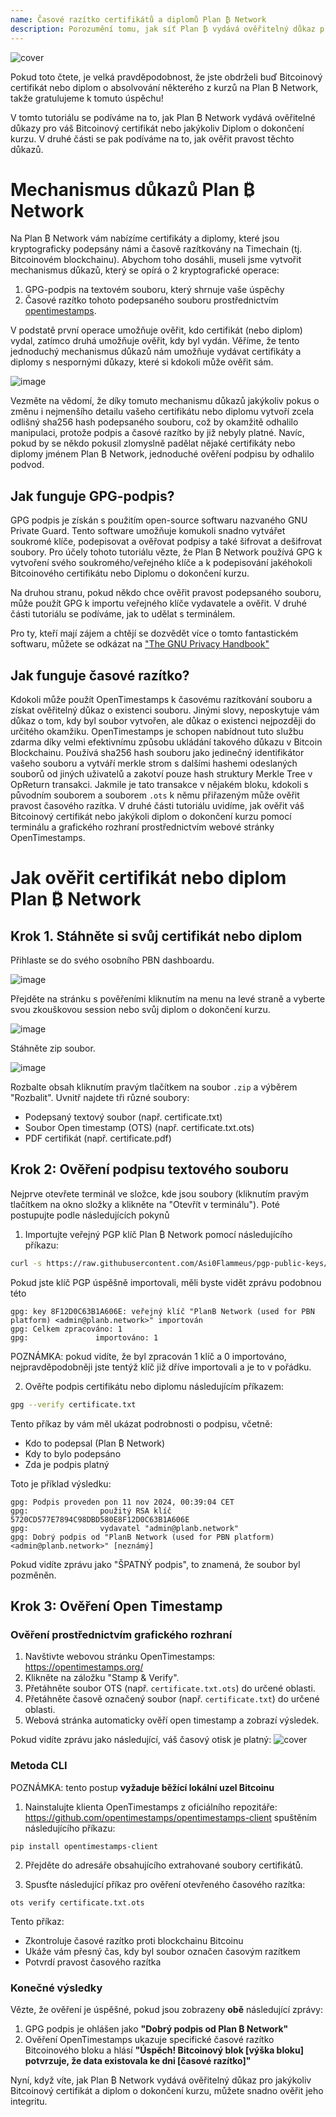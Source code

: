 ```yaml
---
name: Časové razítko certifikátů a diplomů Plan ₿ Network
description: Porozumění tomu, jak síť Plan ₿ vydává ověřitelný důkaz pro váš certifikát a diplomy
---
```


![cover](assets/cover.webp)

Pokud toto čtete, je velká pravděpodobnost, že jste obdrželi buď Bitcoinový certifikát nebo diplom o absolvování některého z kurzů na Plan ₿ Network, takže gratulujeme k tomuto úspěchu!

V tomto tutoriálu se podíváme na to, jak Plan ₿ Network vydává ověřitelné důkazy pro váš Bitcoinový certifikát nebo jakýkoliv Diplom o dokončení kurzu. V druhé části se pak podíváme na to, jak ověřit pravost těchto důkazů.

# Mechanismus důkazů Plan ₿ Network

Na Plan ₿ Network vám nabízíme certifikáty a diplomy, které jsou kryptograficky podepsány námi a časově razítkovány na Timechain (tj. Bitcoinovém blockchainu). Abychom toho dosáhli, museli jsme vytvořit mechanismus důkazů, který se opírá o 2 kryptografické operace:

1. GPG-podpis na textovém souboru, který shrnuje vaše úspěchy
2. Časové razítko tohoto podepsaného souboru prostřednictvím [opentimestamps](https://opentimestamps.org/).

V podstatě první operace umožňuje ověřit, kdo certifikát (nebo diplom) vydal, zatímco druhá umožňuje ověřit, kdy byl vydán.
Věříme, že tento jednoduchý mechanismus důkazů nám umožňuje vydávat certifikáty a diplomy s nespornými důkazy, které si kdokoli může ověřit sám.

![image](./assets/proof-mechanism.webp)

Vezměte na vědomí, že díky tomuto mechanismu důkazů jakýkoliv pokus o změnu i nejmenšího detailu vašeho certifikátu nebo diplomu vytvoří zcela odlišný sha256 hash podepsaného souboru, což by okamžitě odhalilo manipulaci, protože podpis a časové razítko by již nebyly platné. Navíc, pokud by se někdo pokusil zlomyslně padělat nějaké certifikáty nebo diplomy jménem Plan ₿ Network, jednoduché ověření podpisu by odhalilo podvod.

## Jak funguje GPG-podpis?

GPG podpis je získán s použitím open-source softwaru nazvaného GNU Private Guard. Tento software umožňuje komukoli snadno vytvářet soukromé klíče, podepisovat a ověřovat podpisy a také šifrovat a dešifrovat soubory. Pro účely tohoto tutoriálu vězte, že Plan ₿ Network používá GPG k vytvoření svého soukromého/veřejného klíče a k podepisování jakéhokoli Bitcoinového certifikátu nebo Diplomu o dokončení kurzu.

Na druhou stranu, pokud někdo chce ověřit pravost podepsaného souboru, může použít GPG k importu veřejného klíče vydavatele a ověřit. V druhé části tutoriálu se podíváme, jak to udělat s terminálem.

Pro ty, kteří mají zájem a chtějí se dozvědět více o tomto fantastickém softwaru, můžete se odkázat na ["The GNU Privacy Handbook"](https://www.gnupg.org/gph/en/manual/x135.html)

## Jak funguje časové razítko?

Kdokoli může použít OpenTimestamps k časovému razítkování souboru a získat ověřitelný důkaz o existenci souboru. Jinými slovy, neposkytuje vám důkaz o tom, kdy byl soubor vytvořen, ale důkaz o existenci nejpozději do určitého okamžiku.
OpenTimestamps je schopen nabídnout tuto službu zdarma díky velmi efektivnímu způsobu ukládání takového důkazu v Bitcoin Blockchainu. Používá sha256 hash souboru jako jedinečný identifikátor vašeho souboru a vytváří merkle strom s dalšími hashemi odeslaných souborů od jiných uživatelů a zakotví pouze hash struktury Merkle Tree v OpReturn transakci.
Jakmile je tato transakce v nějakém bloku, kdokoli s původním souborem a souborem `.ots` k němu přiřazeným může ověřit pravost časového razítka. V druhé části tutoriálu uvidíme, jak ověřit váš Bitcoinový certifikát nebo jakýkoli diplom o dokončení kurzu pomocí terminálu a grafického rozhraní prostřednictvím webové stránky OpenTimestamps.

# Jak ověřit certifikát nebo diplom Plan ₿ Network

## Krok 1. Stáhněte si svůj certifikát nebo diplom

Přihlaste se do svého osobního PBN dashboardu.

![image](./assets/login.webp)

Přejděte na stránku s pověřeními kliknutím na menu na levé straně a vyberte svou zkouškovou session nebo svůj diplom o dokončení kurzu.

![image](./assets/credential.webp)

Stáhněte zip soubor.

![image](./assets/download.webp)

Rozbalte obsah kliknutím pravým tlačítkem na soubor `.zip` a výběrem "Rozbalit". Uvnitř najdete tři různé soubory:

- Podepsaný textový soubor (např. certificate.txt)
- Soubor Open timestamp (OTS) (např. certificate.txt.ots)
- PDF certifikát (např. certificate.pdf)

## Krok 2: Ověření podpisu textového souboru

Nejprve otevřete terminál ve složce, kde jsou soubory (kliknutím pravým tlačítkem na okno složky a klikněte na "Otevřít v terminálu"). Poté postupujte podle následujících pokynů

1. Importujte veřejný PGP klíč Plan ₿ Network pomocí následujícího příkazu:

```bash
curl -s https://raw.githubusercontent.com/Asi0Flammeus/pgp-public-keys/master/planb-network-pk.asc | gpg --import
```

Pokud jste klíč PGP úspěšně importovali, měli byste vidět zprávu podobnou této

```
gpg: key 8F12D0C63B1A606E: veřejný klíč "PlanB Network (used for PBN platform) <admin@planb.network>" importován
gpg: Celkem zpracováno: 1
gpg:               importováno: 1
```

POZNÁMKA: pokud vidíte, že byl zpracován 1 klíč a 0 importováno, nejpravděpodobněji jste tentýž klíč již dříve importovali a je to v pořádku.

2. Ověřte podpis certifikátu nebo diplomu následujícím příkazem:

```bash
gpg --verify certificate.txt
```

Tento příkaz by vám měl ukázat podrobnosti o podpisu, včetně:

- Kdo to podepsal (Plan ₿ Network)
- Kdy to bylo podepsáno
- Zda je podpis platný

Toto je příklad výsledku:

```
gpg: Podpis proveden pon 11 nov 2024, 00:39:04 CET
gpg:                použitý RSA klíč 5720CD577E7894C98DBD580E8F12D0C63B1A606E
gpg:                vydavatel "admin@planb.network"
gpg: Dobrý podpis od "PlanB Network (used for PBN platform) <admin@planb.network>" [neznámý]
```

Pokud vidíte zprávu jako "ŠPATNÝ podpis", to znamená, že soubor byl pozměněn.

## Krok 3: Ověření Open Timestamp

### Ověření prostřednictvím grafického rozhraní

1. Navštivte webovou stránku OpenTimestamps: https://opentimestamps.org/
2. Klikněte na záložku "Stamp & Verify".
3. Přetáhněte soubor OTS (např. `certificate.txt.ots`) do určené oblasti.
4. Přetáhněte časově označený soubor (např. `certificate.txt`) do určené oblasti.
5. Webová stránka automaticky ověří open timestamp a zobrazí výsledek.

Pokud vidíte zprávu jako následující, váš časový otisk je platný:
![cover](assets/opentimestamp_wegui_verified.webp)

### Metoda CLI

POZNÁMKA: tento postup **vyžaduje běžící lokální uzel Bitcoinu**

1. Nainstalujte klienta OpenTimestamps z oficiálního repozitáře: https://github.com/opentimestamps/opentimestamps-client spuštěním následujícího příkazu:

```
pip install opentimestamps-client
```

2. Přejděte do adresáře obsahujícího extrahované soubory certifikátů.

3. Spusťte následující příkaz pro ověření otevřeného časového razítka:

```
ots verify certificate.txt.ots
```

Tento příkaz:

- Zkontroluje časové razítko proti blockchainu Bitcoinu
- Ukáže vám přesný čas, kdy byl soubor označen časovým razítkem
- Potvrdí pravost časového razítka

### Konečné výsledky

Vězte, že ověření je úspěšné, pokud jsou zobrazeny **obě** následující zprávy:

1. GPG podpis je ohlášen jako **"Dobrý podpis od Plan ₿ Network"**
2. Ověření OpenTimestamps ukazuje specifické časové razítko Bitcoinového bloku a hlásí **"Úspěch! Bitcoinový blok [výška bloku] potvrzuje, že data existovala ke dni [časové razítko]"**

Nyní, když víte, jak Plan ₿ Network vydává ověřitelný důkaz pro jakýkoliv Bitcoinový certifikát a diplom o dokončení kurzu, můžete snadno ověřit jeho integritu.


